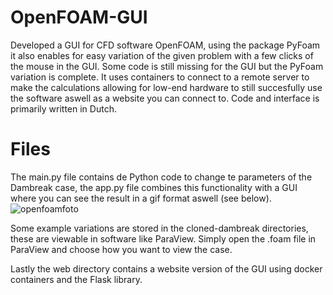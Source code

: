 # OpenFOAM-GUI

Developed a GUI for CFD software OpenFOAM, using the package PyFoam it also enables for easy variation of the given problem with a few clicks of the mouse in the GUI. Some code
is still missing for the GUI but the PyFoam variation is complete. It uses containers to connect to a remote server to make the calculations allowing for low-end hardware to still
succesfully use the software aswell as a website you can connect to. Code and interface is primarily written in Dutch.


# Files 

The main.py file contains de Python code to change te parameters of the Dambreak case, the app.py file combines this functionality with a GUI where you can see the result in a gif format aswell (see below). 
![openfoamfoto](https://user-images.githubusercontent.com/80769012/224371785-13b31f99-defc-40e0-805d-7fb85cd13e22.png)

Some example variations are stored in the cloned-dambreak directories, these are viewable in software like ParaView. Simply open the .foam file in ParaView and choose how you want to view the case. 

Lastly the web directory contains a website version of the GUI using docker containers and the Flask library. 
